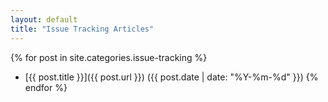 ```yaml
---
layout: default
title: "Issue Tracking Articles"
---
```


{% for post in site.categories.issue-tracking %}
- [{{ post.title }}]({{ post.url }}) ({{ post.date | date: "%Y-%m-%d" }})
{% endfor %}

